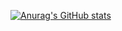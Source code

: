 [![Anurag's GitHub stats](https://github-readme-stats.vercel.app/api?username=cbt12123&show_icons=true&theme=dark&&hide=stars,commits,prs,issues,contribsshow=reviews,discussions_started,discussions_answered,prs_merged,prs_merged_percentage)](https://github.com/anuraghazra/github-readme-stats)
